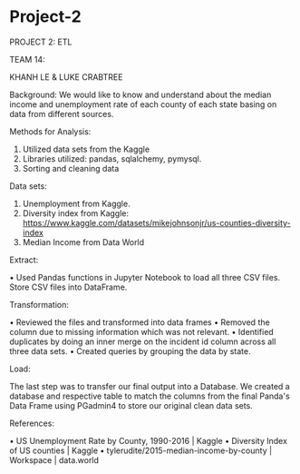 # Project-2
PROJECT 2: ETL

TEAM 14: 

KHANH LE & LUKE CRABTREE

Background:
We would like to know and understand about the median income and unemployment rate of each county of each state basing on data from different sources.

Methods for Analysis:

1.	Utilized data sets from the Kaggle 
2.	Libraries utilized: pandas, sqlalchemy, pymysql.
3.	Sorting and cleaning data

Data sets:
1.	Unemployment from Kaggle.
2.	Diversity  index from Kaggle: https://www.kaggle.com/datasets/mikejohnsonjr/us-counties-diversity-index
3.	Median Income from Data World

Extract: 

•	Used Pandas functions in Jupyter Notebook to load all three CSV files. Store CSV files into DataFrame.

Transformation:

•	Reviewed the files and transformed into data frames
•	Removed the column due to missing information which was not relevant.
•	Identified duplicates by doing an inner merge on the incident id column across all three data sets.
•	Created queries by grouping the data by state.

Load:

The last step was to transfer our final output into a Database. We created a database and respective table to match the columns from the final Panda's Data Frame using PGadmin4 to store our original clean data sets. 

References:

•	US Unemployment Rate by County, 1990-2016 | Kaggle
•	Diversity Index of US counties | Kaggle
•	tylerudite/2015-median-income-by-county | Workspace | data.world





	
